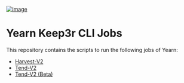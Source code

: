 [![image](https://img.shields.io/npm/v/@yfi/keep3r-cli-jobs.svg?style=flat-square)](https://www.npmjs.org/package/@yfi/keep3r-cli-jobs)

# Yearn Keep3r CLI Jobs

This repository contains the scripts to run the following jobs of Yearn:

- [Harvest-V2](https://github.com/yearn/keep3r-cli-jobs/blob/src/mainnet/harvest-v2/README.md)
- [Tend-V2](https://github.com/yearn/keep3r-cli-jobs/blob/src/mainnet/tend-v2/README.md)
- [Tend-V2 (Beta)](https://github.com/yearn/keep3r-cli-jobs/blob/src/mainnet/tend-v2-beta/README.md)
